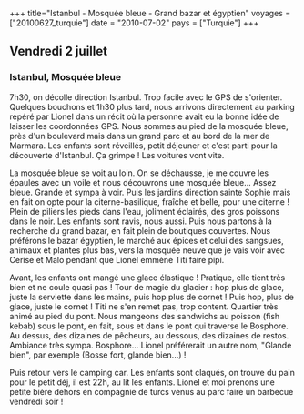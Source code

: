 +++
title="Istanbul - Mosquée bleue - Grand bazar et égyptien"
voyages = ["20100627_turquie"]
date = "2010-07-02"
pays = ["Turquie"]
+++



## Vendredi 2 juillet

### Istanbul, Mosquée bleue

7h30, on décolle direction Istanbul. Trop facile avec le GPS de s'orienter. Quelques bouchons et 1h30 plus tard, nous arrivons directement au parking repéré par Lionel dans un récit où la personne avait eu la bonne idée de laisser les coordonnées GPS. Nous sommes au pied de la mosquée bleue, près d'un boulevard mais dans un grand parc et au bord de la mer de Marmara. Les enfants sont réveillés, petit déjeuner et c'est parti pour la découverte d'Istanbul. Ça grimpe ! Les voitures vont vite. 

La mosquée bleue se voit au loin. On se déchausse, je me couvre les épaules avec un voile et nous découvrons une mosquée bleue... Assez bleue. Grande et sympa à voir. Puis les jardins direction sainte Sophie mais en fait on opte pour la citerne-basilique, fraîche et belle, pour une citerne ! Plein de piliers les pieds dans l'eau, joliment éclairés, des gros poissons dans le noir. Les enfants sont ravis, nous aussi. Puis nous partons à la recherche du grand bazar, en fait plein de boutiques couvertes. Nous préférons le bazar égyptien, le marché aux épices et celui des sangsues, animaux et plantes plus bas, vers la mosquée neuve que je vais voir avec Cerise et Malo pendant que Lionel emmène Titi faire pipi. 

Avant, les enfants ont mangé une glace élastique ! Pratique, elle tient très bien et ne coule quasi pas ! Tour de magie du glacier : hop plus de glace, juste la serviette dans les mains, puis hop plus de cornet ! Puis hop, plus de glace, juste le cornet ! Titi ne s'en remet pas, trop content. Quartier très animé au pied du pont. Nous mangeons des sandwichs au poisson (fish kebab) sous le pont, en fait, sous et dans le pont qui traverse le Bosphore. Au dessus, des dizaines de pêcheurs, au dessous, des dizaines de restos. Ambiance très sympa. Bosphore... Lionel préférerait un autre nom, "Glande bien", par exemple (Bosse fort, glande bien...) ! 

Puis retour vers le camping car. Les enfants sont claqués, on trouve du pain pour le petit déj, il est 22h, au lit les enfants. Lionel et moi prenons une petite bière dehors en compagnie de turcs venus au parc faire un barbecue vendredi soir !


